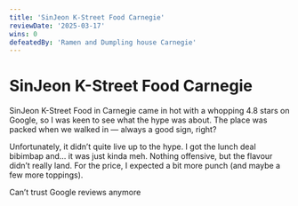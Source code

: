 ```yaml
---
title: 'SinJeon K-Street Food Carnegie'
reviewDate: '2025-03-17'
wins: 0
defeatedBy: 'Ramen and Dumpling house Carnegie'
---
```

  
# SinJeon K-Street Food Carnegie
    
SinJeon K-Street Food in Carnegie came in hot with a whopping 4.8 stars on Google, so I was keen to see what the hype was about. The place was packed when we walked in — always a good sign, right?

Unfortunately, it didn’t quite live up to the hype. I got the lunch deal bibimbap and… it was just kinda meh. Nothing offensive, but the flavour didn’t really land. For the price, I expected a bit more punch (and maybe a few more toppings).

Can’t trust Google reviews anymore